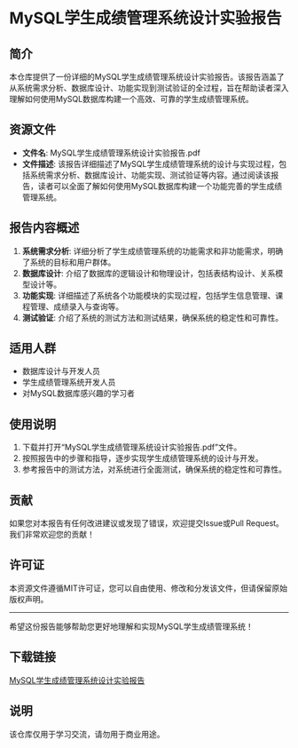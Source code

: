 # MySQL学生成绩管理系统设计实验报告

## 简介

本仓库提供了一份详细的MySQL学生成绩管理系统设计实验报告。该报告涵盖了从系统需求分析、数据库设计、功能实现到测试验证的全过程，旨在帮助读者深入理解如何使用MySQL数据库构建一个高效、可靠的学生成绩管理系统。

## 资源文件

- **文件名**: MySQL学生成绩管理系统设计实验报告.pdf
- **文件描述**: 该报告详细描述了MySQL学生成绩管理系统的设计与实现过程，包括系统需求分析、数据库设计、功能实现、测试验证等内容。通过阅读该报告，读者可以全面了解如何使用MySQL数据库构建一个功能完善的学生成绩管理系统。

## 报告内容概述

1. **系统需求分析**: 详细分析了学生成绩管理系统的功能需求和非功能需求，明确了系统的目标和用户群体。
2. **数据库设计**: 介绍了数据库的逻辑设计和物理设计，包括表结构设计、关系模型设计等。
3. **功能实现**: 详细描述了系统各个功能模块的实现过程，包括学生信息管理、课程管理、成绩录入与查询等。
4. **测试验证**: 介绍了系统的测试方法和测试结果，确保系统的稳定性和可靠性。

## 适用人群

- 数据库设计与开发人员
- 学生成绩管理系统开发人员
- 对MySQL数据库感兴趣的学习者

## 使用说明

1. 下载并打开“MySQL学生成绩管理系统设计实验报告.pdf”文件。
2. 按照报告中的步骤和指导，逐步实现学生成绩管理系统的设计与开发。
3. 参考报告中的测试方法，对系统进行全面测试，确保系统的稳定性和可靠性。

## 贡献

如果您对本报告有任何改进建议或发现了错误，欢迎提交Issue或Pull Request。我们非常欢迎您的贡献！

## 许可证

本资源文件遵循MIT许可证，您可以自由使用、修改和分发该文件，但请保留原始版权声明。

---

希望这份报告能够帮助您更好地理解和实现MySQL学生成绩管理系统！

## 下载链接
[MySQL学生成绩管理系统设计实验报告](https://pan.quark.cn/s/14094c1f6cf5)

## 说明

该仓库仅用于学习交流，请勿用于商业用途。
